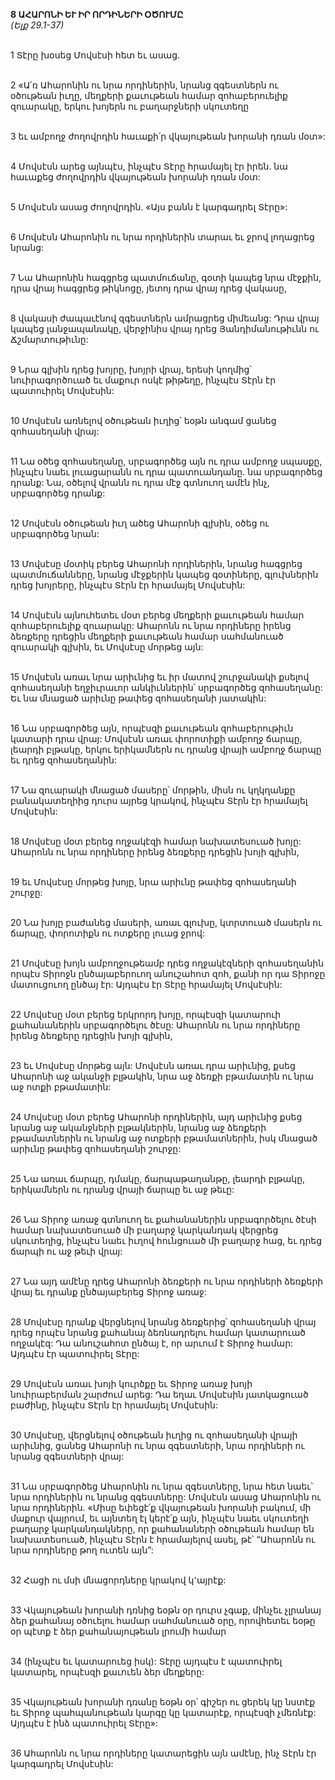 **8 ԱՀԱՐՈՆԻ ԵՒ ԻՐ ՈՐԴԻՆԵՐԻ ՕԾՈՒՄԸ**
\
_(Ելք 29.1-37)_

\
1 Տէրը խօսեց Մովսէսի հետ եւ ասաց.

\
2 «Ա՛ռ Ահարոնին ու նրա որդիներին, նրանց զգեստներն ու օծութեան իւղը, մեղքերի քաւութեան համար զոհաբերուելիք զուարակը, երկու խոյերն ու բաղարջների սկուտեղը

\
3 եւ ամբողջ ժողովրդին հաւաքի՛ր վկայութեան խորանի դռան մօտ»:

\
4 Մովսէսն արեց այնպէս, ինչպէս Տէրը հրամայել էր իրեն. նա հաւաքեց ժողովրդին վկայութեան խորանի դռան մօտ:

\
5 Մովսէսն ասաց ժողովրդին. «Այս բանն է կարգադրել Տէրը»:

\
6 Մովսէսն Ահարոնին ու նրա որդիներին տարաւ եւ ջրով լողացրեց նրանց:

\
7 Նա Ահարոնին հագցրեց պատմուճանը, գօտի կապեց նրա մէջքին, դրա վրայ հագցրեց թիկնոցը, յետոյ դրա վրայ դրեց վակասը,

\
8 վակասի ժապաւէնով զգեստներն ամրացրեց միմեանց: Դրա վրայ կապեց լանջապանակը, վերջինիս վրայ դրեց Յանդիմանութիւնն ու Ճշմարտութիւնը:

\
9 Նրա գլխին դրեց խոյրը, խոյրի վրայ, երեսի կողմից՝ նուիրագործուած եւ մաքուր ոսկէ թիթեղը, ինչպէս Տէրն էր պատուիրել Մովսէսին:

\
10 Մովսէսն առնելով օծութեան իւղից՝ եօթն անգամ ցանեց զոհասեղանի վրայ:

\
11 Նա օծեց զոհասեղանը, սրբագործեց այն ու դրա ամբողջ սպասքը, ինչպէս նաեւ լուացարանն ու դրա պատուանդանը. նա սրբագործեց դրանք: Նա, օծելով վրանն ու դրա մէջ գտնուող ամէն ինչ, սրբագործեց դրանք:

\
12 Մովսէսն օծութեան իւղ ածեց Ահարոնի գլխին, օծեց ու սրբագործեց նրան:

\
13 Մովսէսը մօտիկ բերեց Ահարոնի որդիներին, նրանց հագցրեց պատմուճանները, նրանց մէջքերին կապեց գօտիները, գլուխներին դրեց խոյրերը, ինչպէս Տէրն էր հրամայել Մովսէսին:

\
14 Մովսէսն այնուհետեւ մօտ բերեց մեղքերի քաւութեան համար զոհաբերուելիք զուարակը: Ահարոնն ու նրա որդիները իրենց ձեռքերը դրեցին մեղքերի քաւութեան համար սահմանուած զուարակի գլխին, եւ Մովսէսը մորթեց այն:

\
15 Մովսէսն առաւ նրա արիւնից եւ իր մատով շուրջանակի քսելով զոհասեղանի եղջիւրաւոր անկիւններին՝ սրբագործեց զոհասեղանը: Եւ նա մնացած արիւնը թափեց զոհասեղանի յատակին:

\
16 Նա սրբագործեց այն, որպէսզի քաւութեան զոհաբերութիւն կատարի դրա վրայ: Մովսէսն առաւ փորոտիքի ամբողջ ճարպը, լեարդի բլթակը, երկու երիկամներն ու դրանց վրայի ամբողջ ճարպը եւ դրեց զոհասեղանին:

\
17 Նա զուարակի մնացած մասերը՝ մորթին, միսն ու կղկղանքը բանակատեղիից դուրս այրեց կրակով, ինչպէս Տէրն էր հրամայել Մովսէսին:

\
18 Մովսէսը մօտ բերեց ողջակէզի համար նախատեսուած խոյը: Ահարոնն ու նրա որդիները իրենց ձեռքերը դրեցին խոյի գլխին,

\
19 եւ Մովսէսը մորթեց խոյը, նրա արիւնը թափեց զոհասեղանի շուրջը:

\
20 Նա խոյը բաժանեց մասերի, առաւ գլուխը, կտրտուած մասերն ու ճարպը, փորոտիքն ու ոտքերը լուաց ջրով:

\
21 Մովսէսը խոյն ամբողջութեամբ դրեց ողջակէզների զոհասեղանին որպէս Տիրոջն ընծայաբերուող անուշահոտ զոհ, քանի որ դա Տիրոջը մատուցուող ընծայ էր: Այդպէս էր Տէրը հրամայել Մովսէսին:

\
22 Մովսէսը մօտ բերեց երկրորդ խոյը, որպէսզի կատարուի քահանաներին սրբագործելու ծէսը: Ահարոնն ու նրա որդիները իրենց ձեռքերը դրեցին խոյի գլխին,

\
23 եւ Մովսէսը մորթեց այն: Մովսէսն առաւ դրա արիւնից, քսեց Ահարոնի աջ ականջի բլթակին, նրա աջ ձեռքի բթամատին ու նրա աջ ոտքի բթամատին:

\
24 Մովսէսը մօտ բերեց Ահարոնի որդիներին, այդ արիւնից քսեց նրանց աջ ականջների բլթակներին, նրանց աջ ձեռքերի բթամատներին ու նրանց աջ ոտքերի բթամատներին, իսկ մնացած արիւնը թափեց զոհասեղանի շուրջը:

\
25 Նա առաւ ճարպը, դմակը, ճարպաթաղանթը, լեարդի բլթակը, երիկամներն ու դրանց վրայի ճարպը եւ աջ թեւը:

\
26 Նա Տիրոջ առաջ գտնուող եւ քահանաներին սրբագործելու ծէսի համար նախատեսուած մի բաղարջ կարկանդակ վերցրեց սկուտեղից, ինչպէս նաեւ իւղով հունցուած մի բաղարջ հաց, եւ դրեց ճարպի ու աջ թեւի վրայ:

\
27 Նա այդ ամէնը դրեց Ահարոնի ձեռքերի ու նրա որդիների ձեռքերի վրայ եւ դրանք ընծայաբերեց Տիրոջ առաջ:

\
28 Մովսէսը դրանք վերցնելով նրանց ձեռքերից՝ զոհասեղանի վրայ դրեց որպէս նրանց քահանայ ձեռնադրելու համար կատարուած ողջակէզ: Դա անուշահոտ ընծայ է, որ արւում է Տիրոջ համար: Այդպէս էր պատուիրել Տէրը:

\
29 Մովսէսն առաւ խոյի կուրծքը եւ Տիրոջ առաջ խոյի նուիրաբերման շարժում արեց: Դա եղաւ Մովսէսին յատկացուած բաժինը, ինչպէս Տէրն էր հրամայել Մովսէսին:

\
30 Մովսէսը, վերցնելով օծութեան իւղից ու զոհասեղանի վրայի արիւնից, ցանեց Ահարոնի ու նրա զգեստների, նրա որդիների ու նրանց զգեստների վրայ:

\
31 Նա սրբագործեց Ահարոնին ու նրա զգեստները, նրա հետ նաեւ՝ նրա որդիներին ու նրանց զգեստները: Մովսէսն ասաց Ահարոնին ու նրա որդիներին. «Միսը եփեցէ՛ք վկայութեան խորանի բակում, մի մաքուր վայրում, եւ այնտեղ էլ կերէ՛ք այն, ինչպէս նաեւ սկուտեղի բաղարջ կարկանդակները, որ քահանաների օծութեան համար են նախատեսուած, ինչպէս Տէրն է հրամայելով ասել, թէ՝ “Ահարոնն ու նրա որդիները թող ուտեն այն”:

\
32 Հացի ու մսի մնացորդները կրակով կ՚այրէք:

\
33 Վկայութեան խորանի դռնից եօթն օր դուրս չգաք, մինչեւ չլրանայ ձեր քահանայ օծուելու համար սահմանուած օրը, որովհետեւ եօթը օր պէտք է ձեր քահանայութեան լրումի համար

\
34 (ինչպէս եւ կատարուեց իսկ): Տէրը այդպէս է պատուիրել կատարել, որպէսզի քաւուեն ձեր մեղքերը:

\
35 Վկայութեան խորանի դռանը եօթն օր՝ գիշեր ու ցերեկ կը նստէք եւ Տիրոջ պահպանութեան կարգը կը կատարէք, որպէսզի չմեռնէք: Այդպէս է ինձ պատուիրել Տէրը»:

\
36 Ահարոնն ու նրա որդիները կատարեցին այն ամէնը, ինչ Տէրն էր կարգադրել Մովսէսին:

